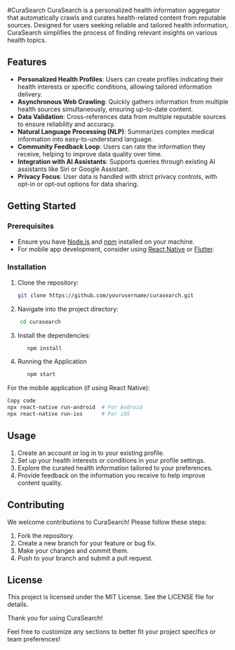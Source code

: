 #CuraSearch
CuraSearch is a personalized health information aggregator that automatically crawls and curates health-related content from reputable sources. Designed for users seeking reliable and tailored health information, CuraSearch simplifies the process of finding relevant insights on various health topics.

## Features

- **Personalized Health Profiles**: Users can create profiles indicating their health interests or specific conditions, allowing tailored information delivery.
- **Asynchronous Web Crawling**: Quickly gathers information from multiple health sources simultaneously, ensuring up-to-date content.
- **Data Validation**: Cross-references data from multiple reputable sources to ensure reliability and accuracy.
- **Natural Language Processing (NLP)**: Summarizes complex medical information into easy-to-understand language.
- **Community Feedback Loop**: Users can rate the information they receive, helping to improve data quality over time.
- **Integration with AI Assistants**: Supports queries through existing AI assistants like Siri or Google Assistant.
- **Privacy Focus**: User data is handled with strict privacy controls, with opt-in or opt-out options for data sharing.

## Getting Started

### Prerequisites

- Ensure you have [Node.js](https://nodejs.org/) and [npm](https://www.npmjs.com/) installed on your machine.
- For mobile app development, consider using [React Native](https://reactnative.dev/) or [Flutter](https://flutter.dev/).

### Installation

1. Clone the repository:
   ```bash
   git clone https://github.com/yourusername/curasearch.git
   ```
2. Navigate into the project directory:
  ```bash
      cd curasearch
   ```
3. Install the dependencies:
      ```bash
         npm install
      ```
4. Running the Application
      ```bash
         npm start
      ```

For the mobile application (if using React Native):

```bash
Copy code
npx react-native run-android  # For Android
npx react-native run-ios      # For iOS
```
## Usage
1. Create an account or log in to your existing profile.
2. Set up your health interests or conditions in your profile settings.
3. Explore the curated health information tailored to your preferences.
4. Provide feedback on the information you receive to help improve content quality.

## Contributing
We welcome contributions to CuraSearch! Please follow these steps:

1. Fork the repository.
2. Create a new branch for your feature or bug fix.
3. Make your changes and commit them.
4. Push to your branch and submit a pull request.
## License
This project is licensed under the MIT License. See the LICENSE file for details.


Thank you for using CuraSearch!

Feel free to customize any sections to better fit your project specifics or team preferences!

